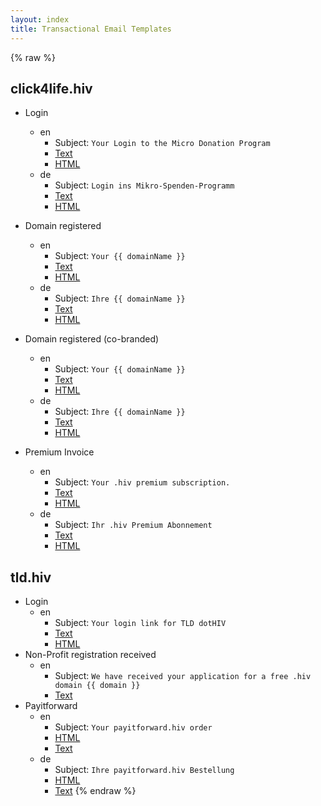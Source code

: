 ```yaml
---
layout: index
title: Transactional Email Templates
---
```


{% raw %}
## click4life.hiv

 * Login
   * en
     * Subject: `Your Login to the Micro Donation Program`
     * [Text](./click4life-login-text-en.html)
     * [HTML](./click4life-login-en.html)
   * de
     * Subject: `Login ins Mikro-Spenden-Programm`
     * [Text](./click4life-login-text-de.html)
     * [HTML](./click4life-login-de.html)
     
 * Domain registered
   * en
     * Subject: `Your {{ domainName }}`
     * [Text](./click4life-registered-text-en.html)
     * [HTML](./click4life-registered-en.html)
   * de
     * Subject: `Ihre {{ domainName }}`
     * [Text](./click4life-registered-text-de.html)
     * [HTML](./click4life-registered-de.html)
     
 * Domain registered (co-branded)
   * en
     * Subject: `Your {{ domainName }}`
     * [Text](./click4life-registered-cobranded-text-en.html)
     * [HTML](./click4life-registered-cobranded-en.html)
   * de
     * Subject: `Ihre {{ domainName }}`
     * [Text](./click4life-registered-cobranded-text-de.html)
     * [HTML](./click4life-registered-cobranded-de.html)

 * Premium Invoice
   * en
     * Subject: `Your .hiv premium subscription.`
     * [Text](./click4life-premium-text-en.html)
     * [HTML](./click4life-premium-en.html)
   * de
     * Subject: `Ihr .hiv Premium Abonnement`
     * [Text](./click4life-premium-text-de.html)
     * [HTML](./click4life-premium-de.html)

## tld.hiv

 * Login
   * en
     * Subject: `Your login link for TLD dotHIV`
     * [Text](./tld-login-text.html)
     * [HTML](./tld-login.html)
 * Non-Profit registration received
   * en
     * Subject: `We have received your application for a free .hiv domain {{ domain }}`
     * [Text](./tld-nonprofit-registration-received-text.html)
 * Payitforward
   * en
     * Subject: `Your payitforward.hiv order`
     * [HTML](./tld-payitforward.html)
     * [Text](./tld-payitforward-text.html)
   * de
      * Subject: `Ihre payitforward.hiv Bestellung`
      * [HTML](./tld-payitforward-de.html)
      * [Text](./tld-payitforward-text-de.html)
{% endraw %}
